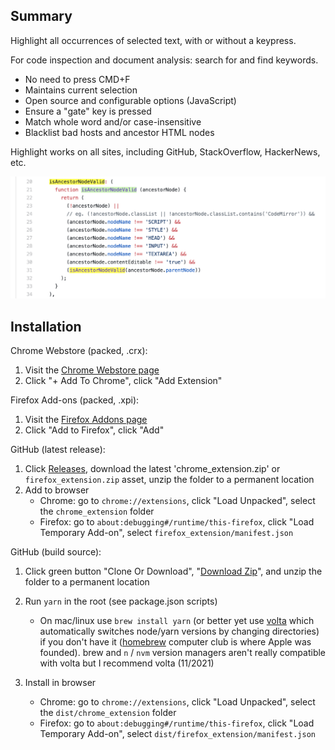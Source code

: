 Summary
--

Highlight all occurrences of selected text, with or without a keypress.

For code inspection and document analysis: search for and find keywords.

- No need to press CMD+F
- Maintains current selection
- Open source and configurable options (JavaScript)
- Ensure a "gate" key is pressed
- Match whole word and/or case-insensitive
- Blacklist bad hosts and ancestor HTML nodes

Highlight works on all sites, including GitHub, StackOverflow, HackerNews, etc.

<img src='src/images/screenshot_example.png' width='640' />

Installation
--

Chrome Webstore (packed, .crx):

1. Visit the [Chrome Webstore page](https://chrome.google.com/webstore/detail/selection-highlighter/nepmkgohgoagfgcoegjaggacodcpdibj)
2. Click "+ Add To Chrome", click "Add Extension"

Firefox Add-ons (packed, .xpi):
1. Visit the [Firefox Addons page](https://addons.mozilla.org/en-US/firefox/addon/selection-highlighter-v2/)
2. Click "Add to Firefox", click "Add"

GitHub (latest release):
1. Click [Releases](https://github.com/neaumusic/selection-highlighter/releases), download the latest 'chrome_extension.zip' or `firefox_extension.zip` asset, unzip the folder to a permanent location
2. Add to browser
    - Chrome: go to `chrome://extensions`, click "Load Unpacked", select the `chrome_extension` folder
    - Firefox: go to `about:debugging#/runtime/this-firefox`, click "Load Temporary Add-on", select `firefox_extension/manifest.json`

GitHub (build source):
1. Click green button "Clone Or Download", "[Download Zip](https://github.com/neaumusic/selection-highlighter/archive/master.zip)", and unzip the folder to a permanent location
2. Run `yarn` in the root (see package.json scripts)
    - On mac/linux use `brew install yarn` (or better yet use [volta](https://volta.sh/) which automatically switches node/yarn versions by changing directories) if you don't have it ([homebrew](https://brew.sh/) computer club is where Apple was founded). brew and `n` / `nvm` version managers aren't really compatible with volta but I recommend volta (11/2021)

3. Install in browser
    - Chrome: go to `chrome://extensions`, click "Load Unpacked", select the `dist/chrome_extension` folder
    - Firefox: go to `about:debugging#/runtime/this-firefox`, click "Load Temporary Add-on", select `dist/firefox_extension/manifest.json`
